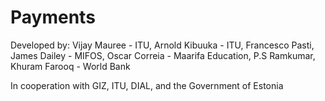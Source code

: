 # Payments

Developed by: Vijay Mauree - ITU, Arnold Kibuuka - ITU, Francesco Pasti, James Dailey - MIFOS, Oscar Correia - Maarifa Education, P.S Ramkumar, Khuram Farooq - World Bank

In cooperation with GIZ, ITU, DIAL, and the Government of Estonia

